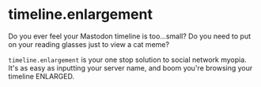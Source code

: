 # timeline.enlargement

Do you ever feel your Mastodon timeline is too...small? Do you need to put on your reading glasses just to view
a cat meme?

`timeline.enlargement` is your one stop solution to social network myopia. It's as easy as inputting your server name,
and boom you're browsing your timeline ENLARGED.
